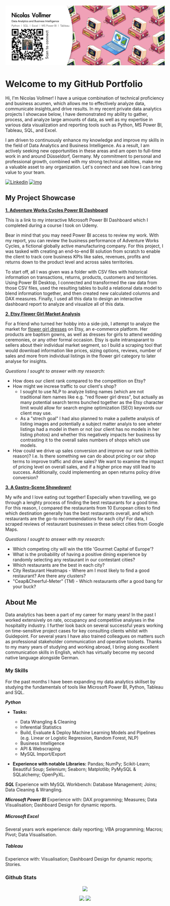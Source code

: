 ![Banner](https://github.com/NicolasVollmer/NicolasVollmer/blob/main/Images/NV%20Git%20Banner.jpeg?raw=true)

# Welcome to my GitHub Portfolio

Hi, I'm Nicolas Vollmer! I have a unique combination of technical proficiency and business acumen, which allows me to effectively analyze data, communicate insights,and drive results. In my recent private data analytics projects I showcase below, I have demonstrated my ability to gather, process, and analyze large amounts of data, as well as my expertise in various data visualization and reporting tools such as Python, MS Power BI, Tableau, SQL, and Excel.

I am driven to continuously enhance my knowledge and improve my skills in the field of Data Analytics and Business Intelligence. As a result, I am actively seeking new opportunities in these areas and am open to full-time work in and around Düsseldorf, Germany. My commitment to personal and professional growth, combined with my strong technical abilities, make me a valuable asset to any organization. Let's connect and see how I can bring value to your team.

[![Linkedin](https://img.shields.io/badge/Find_me_on_LinkedIn-0077B5?style=flat-square&logo=linkedin)](https://www.linkedin.com/in/nicovollmer/) [![img](https://custom-icon-badges.demolab.com/badge/Send_me_an_eMail-red.svg?style=flat-square&logo=mail&logoColor=white)](mailto:nicovollmer@icloud.com)

## My Project Showcase

[**1. Adventure Works Cycles Power BI Dashboard**](https://app.powerbi.com/groups/me/reports/b507b2ef-6dd4-436c-8a7e-3b8c427cf190/ReportSection?ctid=59c174aa-68bf-4830-8882-230964810300&clientSideAuth=0)

This is a link to my interactive Microsoft Power BI Dashboard which I completed during a course I took on Udemy. 

Bear in mind that you may need Power BI access to review my work. With my report, you can review the business performance of Adventure Works Cycles, a fictional globally active manufacturing company. For this project, I was tasked with creating an end-to-end BI solution from scratch to enable the client to track core business KPIs like sales, revenues, profits and returns down to the product level and across sales territories. 

To start off, all I was given was a folder with CSV files with historical information on transactions, returns, products,
customers and territories. Using Power BI Desktop, I connected and transformed the raw data from those CSV files,
used the resulting tables to build a relational data model
to blend information together, and then 
created new calculated columns and DAX measures. Finally, I used all this data to design an interactive dashboard report
to analyze and visualize all of this data.

[**2. Etsy Flower Girl Market Analysis**](https://github.com/NicolasVollmer/Etsy-Flower-Girl-Market-Analysis)

For a friend who turned her hobby into a side-job, I attempt to analyze the market for [flower girl dresses](https://www.etsy.com/search?q=flower+girl+dress&explicit=1&order=highest_reviews&page=1&ref=pagination "flower girl dresses") on Etsy, an e-commerce platform. Her products are baptism gowns, as well as dresses for girls to attend wedding ceremonies, or any other formal occasion. Etsy is quite intransparant to sellers about their individual market segment, so I build a scraping tool that would download information like prices, sizing options, reviews, number of sales and more from individual listings in the flower girl category to later analyse for insights. 

_Questions I sought to answer with my research:_

* How does our client rank compared to the competition on Etsy?
* How might we increse traffic to our client's shop?
	* I sought to use NLP to analyze listing names (which are not traditional item names like e.g. "red flower girl dress", but actually as many potential search terms bunched together as the Etsy character limit would allow for search engine optimization (SEO) keywords our client may use.
	* As a "strech goal" I had also planned to make a pallette analysis of listing images and potentially a subject matter analyis to see wheter listings had a model in them or not (our client has no models in her listing photos) and whether this negatively impacts her business by contrasting it to the overall sales numbers of shops which use models.
* How could we drive up sales conversion and improve our rank (within reason)? I.e. Is there something we can do about pricing or our shop terms to improve traffic and drive sales? We want to examine the impact of pricing level on overall sales, and if a higher price may still lead to success. Additionally, could implementing an open returns policy drive conversion?

[**3. A Gastro-Scene Showdown!**](https://github.com/NicolasVollmer/My_Ironhack_Mid-Bootcamp_Project)

My wife and I love eating out together! Especially when travelling, we go through a lenghty process of finding the best restaurants for a good time. For this reason, I compared the restaurants from 10 European cities to find which destination generally has the best restaurants overall, and which restaurants are the go-to recommendations for each city! For data, I scraped reviews of restaurant businesses in these select cities from Google Maps.

_Questions I sought to answer with my research:_

* Which competing city will win the title 'Gourmet Capital of Europe'?
* What is the probability of having a positive dining experience by randomly selecting any restaurant in our contestant cities?
* Which restaurants are the best in each city?
* City Restaurant Heatmaps - Where am I most likely to find a good restaurant? Are there any clusters?
* "Ceap&Cheerful-Meter" (TM) - Which restaurants offer a good bang for your buck?


## About Me
Data analytics has been a part of my career for many years! In the past I worked extensively on rate, occupancy and competitive analyses in the hospitality industry. I further look back on several successful years working on time-sensitive project cases for key consulting clients whilst with Guidepoint. For several years I have also trained colleagues on matters such as professional stakeholder communication and operative toolsets. Thanks to my many years of studying and working abroad, I bring along excellent communication skills in English, which has virtually become my second native language alongside German.

### My Skills

For the past months I have been expanding my data analytics skillset by studying the fundamentals of tools like Microsoft Power BI, Python, Tableau and SQL.

**_Python_**

* **Tasks:** 
	* Data Wrangling & Cleaning
	* Inferential Statistics 
	* Build, Evaluate & Deploy Machine Learning Models and Pipelines (e.g. Linear or Logistic Regression, Random Forest, NLP) 
	* Business Intelligence
	* API & Webscraping
	* MySQL Import/Export

* **Experience with notable Libraries:** Pandas; NumPy; Scikit-Learn; Beautiful Soup; Selenium; Seaborn; Matplotlib; PyMySQL & SQLalchemy; OpenPyXL.

**_SQL_**
Experience with MySQL Workbench: Database Management; Joins; Data Cleaning & Wrangling.

**_Microsoft Power BI_**
Experience with: DAX programming; Measures; Data Visualisation; Dashboard Design for dynamic reports.

##### _Microsoft Excel_
Several years work experience: daily reporting; VBA programming; Macros; Pivot; Data Visualisation. 

##### _Tableau_
Experience with: Visualisation; Dashboard Design for dynamic reports; Stories.

### Github Stats

<p align="center">
  <a href="https://github.com/NicolasVollmer"><span>
    <img align="center" src="https://github-profile-summary-cards.vercel.app/api/cards/profile-details?username=nicolasvollmer&theme=dracula" />
    </span></a>
</p>

<p align="center">
  
  <img src="https://github-readme-stats.vercel.app/api?username=nicolasvollmer&count_private=true&show_icons=true&theme=dracula&line_height=33">
  <img src="https://github-readme-stats.vercel.app/api/top-langs/?username=nicolasvollmer&langs_count=8&count_private=true&theme=dracula&line_height=10">

</p>

